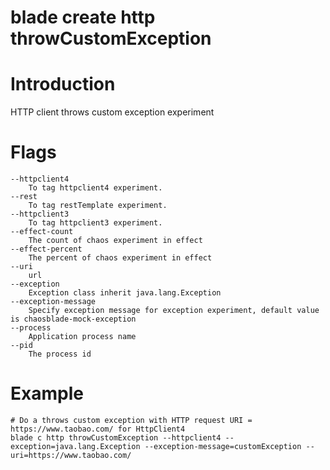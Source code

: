 # blade create http throwCustomException

# **Introduction**
HTTP client throws custom exception experiment
# **Flags**

```
--httpclient4
	To tag httpclient4 experiment.
--rest
	To tag restTemplate experiment.
--httpclient3
	To tag httpclient3 experiment.
--effect-count
	The count of chaos experiment in effect
--effect-percent
	The percent of chaos experiment in effect
--uri
	url
--exception
	Exception class inherit java.lang.Exception
--exception-message
	Specify exception message for exception experiment, default value is chaosblade-mock-exception
--process
	Application process name
--pid
	The process id

```

# **Example**

````
# Do a throws custom exception with HTTP request URI = https://www.taobao.com/ for HttpClient4
blade c http throwCustomException --httpclient4 --exception=java.lang.Exception --exception-message=customException --uri=https://www.taobao.com/
````


